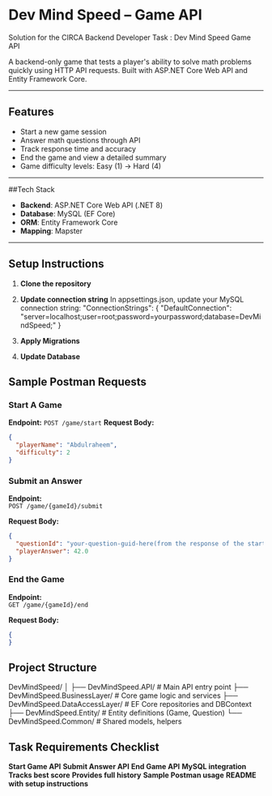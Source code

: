 # Dev Mind Speed – Game API

Solution for the CIRCA Backend Developer Task : Dev Mind Speed Game API 

A backend-only game that tests a player's ability to solve math problems quickly using HTTP API requests. Built with ASP.NET Core Web API and Entity Framework Core.

---

## Features

- Start a new game session
- Answer math questions through API
- Track response time and accuracy
- End the game and view a detailed summary
- Game difficulty levels: Easy (1) → Hard (4)

---

##Tech Stack

- **Backend**: ASP.NET Core Web API (.NET 8)
- **Database**: MySQL (EF Core)
- **ORM**: Entity Framework Core
- **Mapping**: Mapster

---

## Setup Instructions

1. **Clone the repository**

2. **Update connection string**
   In appsettings.json, update your MySQL connection string:
   "ConnectionStrings": {
  "DefaultConnection": "server=localhost;user=root;password=yourpassword;database=DevMindSpeed;"
  }
3. **Apply Migrations**
4. **Update Database**

##  Sample Postman Requests

### Start A Game 

**Endpoint:** 
`POST /game/start`
**Request Body:**
```json
{
  "playerName": "Abdulraheem",
  "difficulty": 2
}
```
### Submit an Answer

**Endpoint:**  
`POST /game/{gameId}/submit`

**Request Body:**
```json
{
  "questionId": "your-question-guid-here(from the response of the start game request)",
  "playerAnswer": 42.0
}
```
### End the Game

**Endpoint:**  
`GET /game/{gameId}/end`

**Request Body:**
```json
{
}
```

## Project Structure
DevMindSpeed/
│
├── DevMindSpeed.API/              # Main API entry point
├── DevMindSpeed.BusinessLayer/   # Core game logic and services
├── DevMindSpeed.DataAccessLayer/ # EF Core repositories and DBContext
├── DevMindSpeed.Entity/          # Entity definitions (Game, Question)
└── DevMindSpeed.Common/          # Shared models, helpers

## Task Requirements Checklist

 **Start Game API**
 **Submit Answer API**
 **End Game API**
 **MySQL integration**
 **Tracks best score**
 **Provides full history**
 **Sample Postman usage**
 **README with setup instructions**
